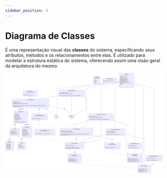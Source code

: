 ```yaml
---
sidebar_position: 3
---
```


# Diagrama de Classes

É uma representação visual das **classes** do sistema, especificando seus atributos, métodos e os relacionamentos entre elas. É utilizado para modelar a estrutura estática do sistema, oferecendo assim uma visão geral da arquitetura do mesmo.

![Diagrama de classes](../../static/img/diagramaClasses.png)

